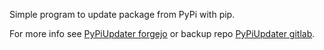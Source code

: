 Simple program to update package from PyPi with pip.

For more info see [PyPiUpdater forgejo](https://code.boxyfoxy.net/CodeByMrFinchum/PyPiUpdater) or backup repo [PyPiUpdater gitlab](https://gitlab.com/CodeByMrFinchum/PyPiUpdater#).
